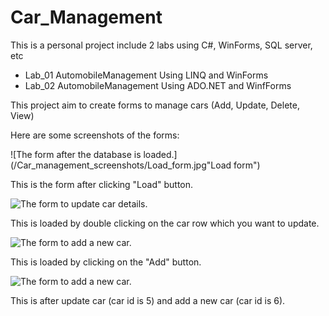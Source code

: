 # Car_Management
This is a personal project include 2 labs using C#, WinForms, SQL server, etc
- Lab_01 AutomobileManagement Using LINQ and WinForms
- Lab_02 AutomobileManagement Using ADO.NET and WinfForms

This project aim to create forms to manage cars (Add, Update, Delete, View)

Here are some screenshots of the forms:

![The form after the database is loaded.](/Car_management_screenshots/Load_form.jpg"Load form")

This is the form after clicking "Load" button.


![The form to update car details.](/Car_management_screenshots/Update.jpg"Update")

This is loaded by double clicking on the car row which you want to update.


![The form to add a new car.](/Car_management_screenshots/Add.jpg"Add")

This is loaded by clicking on the "Add" button.


![The form to add a new car.](/Car_management_screenshots/Result.jpg"Add")

This is after update car (car id is 5) and add a new car (car id is 6).
